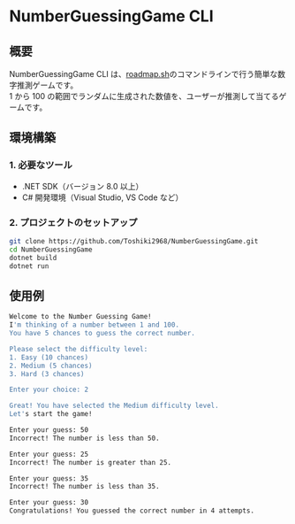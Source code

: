 # NumberGuessingGame CLI

## 概要  
NumberGuessingGame CLI は、[roadmap.sh](https://roadmap.sh/projects/number-guessing-game)のコマンドラインで行う簡単な数字推測ゲームです。  
1 から 100 の範囲でランダムに生成された数値を、ユーザーが推測して当てるゲームです。

## 環境構築  

### 1. 必要なツール  
- .NET SDK（バージョン 8.0 以上）  
- C# 開発環境（Visual Studio, VS Code など）  

### 2. プロジェクトのセットアップ  
```sh
git clone https://github.com/Toshiki2968/NumberGuessingGame.git
cd NumberGuessingGame
dotnet build
dotnet run
```

## 使用例
``` sh
Welcome to the Number Guessing Game!
I'm thinking of a number between 1 and 100.
You have 5 chances to guess the correct number.

Please select the difficulty level:
1. Easy (10 chances)
2. Medium (5 chances)
3. Hard (3 chances)

Enter your choice: 2

Great! You have selected the Medium difficulty level.
Let's start the game!

Enter your guess: 50
Incorrect! The number is less than 50.

Enter your guess: 25
Incorrect! The number is greater than 25.

Enter your guess: 35
Incorrect! The number is less than 35.

Enter your guess: 30
Congratulations! You guessed the correct number in 4 attempts.
```